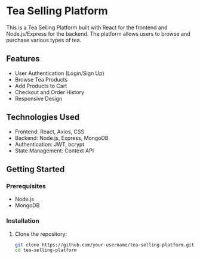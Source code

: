 # Tea Selling Platform

This is a Tea Selling Platform built with React for the frontend and Node.js/Express for the backend. The platform allows users to browse and purchase various types of tea.

## Features

- User Authentication (Login/Sign Up)
- Browse Tea Products
- Add Products to Cart
- Checkout and Order History
- Responsive Design

## Technologies Used

- Frontend: React, Axios, CSS
- Backend: Node.js, Express, MongoDB
- Authentication: JWT, bcrypt
- State Management: Context API

## Getting Started

### Prerequisites

- Node.js
- MongoDB

### Installation

1. Clone the repository:
   ```sh
   git clone https://github.com/your-username/tea-selling-platform.git
   cd tea-selling-platform
